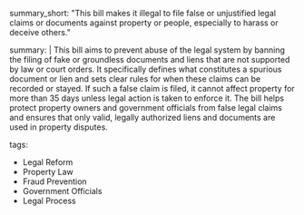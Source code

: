 summary_short: "This bill makes it illegal to file false or unjustified legal claims or documents against property or people, especially to harass or deceive others."

summary: |
  This bill aims to prevent abuse of the legal system by banning the filing of fake or groundless documents and liens that are not supported by law or court orders. It specifically defines what constitutes a spurious document or lien and sets clear rules for when these claims can be recorded or stayed. If such a false claim is filed, it cannot affect property for more than 35 days unless legal action is taken to enforce it. The bill helps protect property owners and government officials from false legal claims and ensures that only valid, legally authorized liens and documents are used in property disputes.

tags:
  - Legal Reform
  - Property Law
  - Fraud Prevention
  - Government Officials
  - Legal Process
